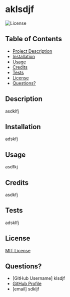 # aklsdjf

![License](https://img.shields.io/badge/License-MIT-yellow.svg)

## Table of Contents
- [Project Description](#Description)
- [Installation](#Installation)
- [Usage](#Usage)
- [Credits](#Credits)
- [Tests](#Tests)
- [License](#License)
- [Questions?](#Questions?)

## Description
asdklfj

## Installation
adskfj

## Usage
asdfkj

## Credits
asdkfj

## Tests
adsklfj

## License
[MIT License](https://opensource.org/licenses/MIT)

## Questions?
- [GitHub Username] klsdjf
- [GitHub Profile](https://github.com/jannorth)
- [email] sdkljf

